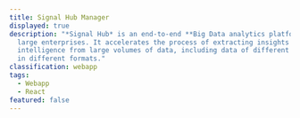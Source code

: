 ```yaml
---
title: Signal Hub Manager
displayed: true
description: "*Signal Hub* is an end-to-end **Big Data analytics platform** for
  large enterprises. It accelerates the process of extracting insights and
  intelligence from large volumes of data, including data of different types and
  in different formats."
classification: webapp
tags:
  - Webapp
  - React
featured: false
---
```

